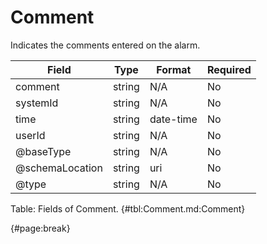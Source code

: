 <!--
    ATTENTION: This file was generated via gradle!
               Do NOT manually edit this file! Any such changes will be overwritten!
-->

# Comment

Indicates the comments entered on the alarm.

| Field | Type | Format | Required |
| ------- | ------- | ------- | --- |
| comment | string | N/A | No |
| systemId | string | N/A | No |
| time | string | date-time | No |
| userId | string | N/A | No |
| @baseType | string | N/A | No |
| @schemaLocation | string | uri | No |
| @type | string | N/A | No |

Table: Fields of Comment. {#tbl:Comment.md:Comment}

{#page:break}
